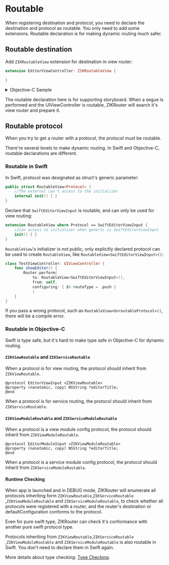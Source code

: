 # Routable

When registering destination and protocol, you need to declare the destination and protocol as routable. You only need to add some extensions. Routable declaration is for making dynamic routing much safer.

## Routable destination

Add `ZIKRoutableView` extension for destination in view router:

```swift
extension EditorViewController: ZIKRoutableView {

}
```

<details><summary>Objective-C Sample</summary>

```objectivec
@interface EditorViewController(EditorViewRouter)<ZIKRoutableView>
@end
@implementation EditorViewController(EditorViewRouter)
@end
```

</details>

The routable declaration here is for supporting storyboard. When a segue is performed and the UIViewController is routable, ZIKRouter will search it's view router and prepare it.

## Routable protocol

When you try to get a router with a protocol, the protocol must be routable.

There're several levels to make dynamic routing. In Swift and Objective-C, routable declarations are different.

### Routable in Swift

In Swift, protocol was designated as struct's generic parameter:

```swift
public struct RoutableView<Protocol> {
    //The external can't access to the initializer
    internal init() { }
}
```

Declare that `SwiftEditorViewInput` is routable, and can only be used for view routing:

```swift
extension RoutableView where Protocol == SwiftEditorViewInput {
    //Can access to initializer when generic is SwiftEditorViewInput
    init() { }
}
```

`RoutableView`'s initializer is not public, only explicitly declared protocol can be used to create `RoutableView`, like `RoutableView<SwiftEditorViewInput>()`:

```swift
class TestViewController: UIViewController {
    func showEditor() {
        Router.perform(
            to: RoutableView<SwiftEditorViewInput>(),
            from: self,
            configuring: { $0.routeType = .push }
            )
    }
}
```

If you pass a wrong protocol, such as `RoutableView<UnroutableProtocol>()`, there will be a compile error.

### Routable in Objective-C

Swift is type safe, but it's hard to make type safe in Objective-C for dynamic routing.

#### `ZIKViewRoutable` and `ZIKServiceRoutable`

When a protocol is for view routing, the protocol should inherit from `ZIKViewRoutable`.

```
@protocol EditorViewInput <ZIKViewRoutable>
@property (nonatomic, copy) NSString *editorTitle;
@end
```

When a protocol is for service routing, the protocol should inherit from `ZIKServiceRoutable`.

#### `ZIKViewModuleRoutable` and `ZIKServiceModuleRoutable`

When a protocol is a view module config protocol, the protocol should inherit from `ZIKViewModuleRoutable`.

```
@protocol EditorModuleInput <ZIKViewModuleRoutable>
@property (nonatomic, copy) NSString *editorTitle;
@end
```

When a protocol is a service module config protocol, the protocol should inherit from `ZIKServiceModuleRoutable`.

#### Runtime Checking

When app is launched and in DEBUG mode, ZIKRouter will enumerate all protocols inheriting form `ZIKViewRoutable`,`ZIKServiceRoutable `,`ZIKViewModuleRoutable` and `ZIKServiceModuleRoutable`, to check whether all protocols were registered with a router, and the router's destination or defaultConfiguration conforms to the protocol.

Even for pure swift type, ZIKRouter can check it's conformance with another pure swift protocol type.

Protocols inheriting from `ZIKViewRoutable`,`ZIKServiceRoutable `,`ZIKViewModuleRoutable` and `ZIKServiceModuleRoutable` is also routable in Swift. You don't need to declare them in Swift again.

More details about type checking: [Type Checking](TypeChecking.md).